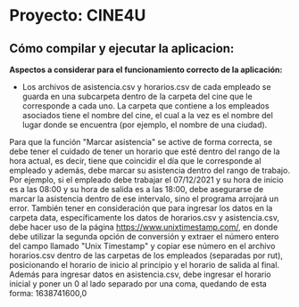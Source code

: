 # Proyecto: CINE4U

## Cómo compilar y ejecutar la aplicacion:


**Aspectos a considerar para el funcionamiento correcto de la aplicación:**


* Los archivos de asistencia.csv y horarios.csv de cada empleado se guarda en una subcarpeta dentro de la carpeta del cine que le corresponde a cada uno. La carpeta que contiene a los empleados asociados tiene el nombre del cine, el cual a la vez es el nombre del lugar donde se encuentra (por ejemplo, el nombre de una ciudad). 

Para que la función "Marcar asistencia" se active de forma correcta, se debe tener el cuidado de tener un horario que esté dentro del rango de la hora actual, es decir, tiene que coincidir el día que le corresponde al empleado y además, debe marcar su asistencia dentro del rango de trabajo. Por ejemplo, si el empleado debe trabajar el 07/12/2021 y su hora de inicio es a las 08:00 y su hora de salida es a las 18:00, debe asegurarse de marcar la asistencia dentro de ese intervalo, sino el programa arrojará un error. También tener en consideración que para ingresar los datos en la carpeta data, específicamente los datos de horarios.csv y asistencia.csv, debe hacer uso de la página https://www.unixtimestamp.com/, en donde debe utilizar la segunda opción de conversión y extraer el número entero del campo llamado "Unix Timestamp" y copiar ese número en el archivo horarios.csv dentro de las carpetas de los empleados (separadas por rut), posicionando el horario de inicio al principio y el horario de salida al final. Además para ingresar datos en asistencia.csv, debe ingresar el horario inicial y poner un 0 al lado separado por una coma, quedando de esta forma: 1638741600,0